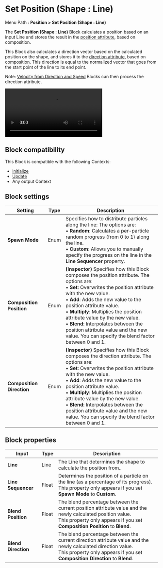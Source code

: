 # Set Position (Shape : Line)

Menu Path : **Position > Set Position (Shape : Line)**

The **Set Position (Shape : Line)** Block calculates a position based on an input Line and stores the result in the [position attribute](Reference-Attributes.md), based on composition.


This Block also calculates a direction vector based on the calculated position on the shape, and stores it to the [direction attribute](Reference-Attributes.md), based on composition. This direction is equal to the normalized vector that goes from the start point of the line to its end point.

Note: [Velocity from Direction and Speed](Block-VelocityFromDirectionAndSpeed.md) Blocks can then process the direction attribute.

<video src="Images/Block-SetPosition(Line)Main.mp4" title="Particles being positioned randomly along a straight line." width="320" height="auto" autoplay="true" loop="true" controls></video>

## Block compatibility

This Block is compatible with the following Contexts:

- [Initialize](Context-Initialize.md)
- [Update](Context-Update.md)
- Any output Context

## Block settings

| **Setting**               | **Type** | **Description**                                              |
| ------------------------- | -------- | ------------------------------------------------------------ |
| **Spawn Mode**            | Enum     | Specifies how to distribute particles along the line: The options are:<br/>&#8226; **Random**: Calculates a per-particle random progress (from 0 to 1) along the line.<br/>&#8226; **Custom**: Allows you to manually specify the progress on the line in the **Line Sequencer** property. |
| **Composition Position**  | Enum     | **(Inspector)** Specifies how this Block composes the position attribute. The options are:<br/>&#8226; **Set**: Overwrites the position attribute with the new value.<br/>&#8226; **Add**: Adds the new value to the position attribute value.<br/>&#8226; **Multiply**: Multiplies the position attribute value by the new value.<br/>&#8226; **Blend**: Interpolates between the position attribute value and the new value. You can specify the blend factor between 0 and 1. |
| **Composition Direction** | Enum     | **(Inspector)** Specifies how this Block composes the direction attribute. The options are:<br/>&#8226; **Set**: Overwrites the position attribute with the new value.<br/>&#8226; **Add**: Adds the new value to the position attribute value.<br/>&#8226; **Multiply**: Multiplies the position attribute value by the new value.<br/>&#8226; **Blend**: Interpolates between the position attribute value and the new value. You can specify the blend factor between 0 and 1. |

## Block properties

| **Input**           | **Type** | **Description**                                              |
| ------------------- | -------- | ------------------------------------------------------------ |
| **Line**            | Line     | The Line that determines the shape to calculate the position from.. |
| **Line Sequencer**  | Float    | Determines the position of a particle on the line (as a percentage of its progress).<br/>This property only appears if you set **Spawn Mode** to **Custom**. |
| **Blend Position**  | Float    | The blend percentage between the current position attribute value and the newly calculated position value.<br/>This property only appears if you set **Composition Position** to **Blend**. |
| **Blend Direction** | Float    | The blend percentage between the current direction attribute value and the newly calculated direction value.<br/>This property only appears if you set **Composition Direction** to **Blend**. |
